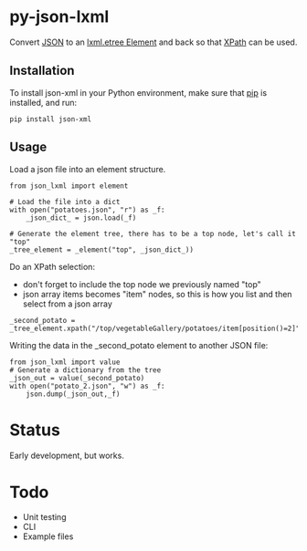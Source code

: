 py-json-lxml
============

Convert [JSON](http://www.w3schools.com/json/) to an [lxml.etree Element](http://lxml.de/tutorial.html#the-element-class) and back so that [XPath](http://www.w3schools.com/xsl/xpath_syntax.asp) can be used.

## Installation

To install json-xml in your Python environment, make sure that [pip](https://pip.pypa.io/en/stable/quickstart/) is installed, and run:

```
pip install json-xml
```

## Usage

Load a json file into an element structure.

```
from json_lxml import element

# Load the file into a dict
with open("potatoes.json", "r") as _f:
    _json_dict_ = json.load(_f)
    
# Generate the element tree, there has to be a top node, let's call it "top"
_tree_element = _element("top", _json_dict_))
```

Do an XPath selection:
* don't forget to include the top node we previously named "top"
* json array items becomes "item" nodes, so this is how you list and then select from a json array

```
_second_potato = _tree_element.xpath("/top/vegetableGallery/potatoes/item[position()=2]")
```

Writing the data in the _second_potato element to another JSON file:

```
from json_lxml import value
# Generate a dictionary from the tree
_json_out = value(_second_potato)
with open("potato_2.json", "w") as _f:
    json.dump(_json_out,_f) 
```


# Status

Early development, but works.


# Todo
  - Unit testing
  - CLI
  - Example files
